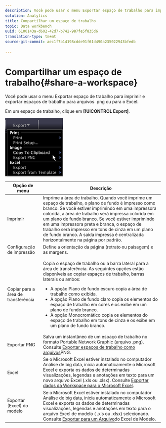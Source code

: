 ```yaml
---
description: Você pode usar o menu Exportar espaço de trabalho para imprimir e exportar espaços de trabalho para arquivos .png ou para o Excel.
solution: Analytics
title: Compartilhar um espaço de trabalho
topic: Data workbench
uuid: 6100143a-d602-42d7-b742-987fe5f835d6
translation-type: tm+mt
source-git-commit: aec1f7b14198cdde91f61d490a235022943bfedb

---
```



# Compartilhar um espaço de trabalho{#share-a-workspace}

Você pode usar o menu Exportar espaço de trabalho para imprimir e exportar espaços de trabalho para arquivos .png ou para o Excel.

Em um espaço de trabalho, clique em **[!UICONTROL Export]**.

![](assets/mnu_export.png)

<table id="table_900D1AB7B08749469DA9544C5D37096F"> 
 <thead> 
  <tr> 
   <th colname="col1" class="entry"> Opção de menu </th> 
   <th colname="col2" class="entry"> Descrição </th> 
  </tr> 
 </thead>
 <tbody> 
  <tr> 
   <td colname="col1"> Imprimir </td> 
   <td colname="col2"> Imprime a área de trabalho. Quando você imprime um espaço de trabalho, o plano de fundo é impresso como branco. Se você estiver imprimindo em uma impressora colorida, a área de trabalho será impressa colorida em um plano de fundo branco. Se você estiver imprimindo em uma impressora preta e branca, o espaço de trabalho será impresso em tons de cinza em um plano de fundo branco. A saída impressa é centralizada horizontalmente na página por padrão. </td> 
  </tr> 
  <tr> 
   <td colname="col1"> Configuração de impressão </td> 
   <td colname="col2"> Define a orientação da página (retrato ou paisagem) e as margens. </td> 
  </tr> 
  <tr> 
   <td colname="col1"> Copiar para a área de transferência </td> 
   <td colname="col2"> <p>Copia o espaço de trabalho ou a barra lateral para a área de transferência. As seguintes opções estão disponíveis ao copiar espaços de trabalho, barras laterais ou ambos: 
     <ul id="ul_F7338E53385B4AE39FBCF1C3A80276CE"> 
      <li id="li_9A3147A64B1C443AAE2843A5260E3273">A opção Plano de fundo escuro copia a área de trabalho como exibida. </li> 
      <li id="li_516B6162FDA747CFBB2886E71DF49146">A opção Plano de fundo claro copia os elementos do espaço de trabalho em cores e os exibe em um plano de fundo branco. </li> 
      <li id="li_E0B5E9D31F5948238DEB0D75E235BAE3">A opção Monocromático copia os elementos do espaço de trabalho em tons de cinza e os exibe em um plano de fundo branco. </li> 
     </ul> </p> </td> 
  </tr> 
  <tr> 
   <td colname="col1"> Exportar PNG </td> 
   <td colname="col2">Salva um instantâneo de um espaço de trabalho no formato Portable Network Graphic (arquivo .png). Consulte <a href="../../../home/c-get-started/c-work-worksp/c-ex-wksp.md#section-f9fbe0f0a1c341e2b063cce106cac35e"> Exportar espaços de trabalho como arquivos</a>PNG. </td> 
  </tr> 
  <tr> 
   <td colname="col1"> Excel </td> 
   <td colname="col2"> Se o Microsoft Excel estiver instalado no computador Análise de big data, inicia automaticamente o Microsoft Excel e exporta os dados de determinadas visualizações, legendas e anotações em texto para um novo arquivo Excel (.xls ou .xlsx). Consulte <a href="../../../home/c-get-started/c-work-worksp/c-ex-wksp.md#section-fe214e3dbc364d2eba3834d62d295acb"> Exportar dados da Workspace para o Microsoft Excel</a>. </td> 
  </tr> 
  <tr> 
   <td colname="col1"> Exportar (Excel) do modelo </td> 
   <td colname="col2"> Se o Microsoft Excel estiver instalado no computador Análise de big data, inicia automaticamente o Microsoft Excel e exporta os dados de determinadas visualizações, legendas e anotações em texto para o arquivo Excel de modelo (<span class="filepath"> .xls</span> ou <span class="filepath"> .xlsx</span>) selecionado. Consulte <a href="../../../home/c-get-started/c-work-worksp/c-ex-wksp.md#section-814772929ca64cf6b92b89d3fdd02302"> Exportar para um Arquivo</a>do Excel de Modelo. </td> 
  </tr> 
 </tbody> 
</table>
